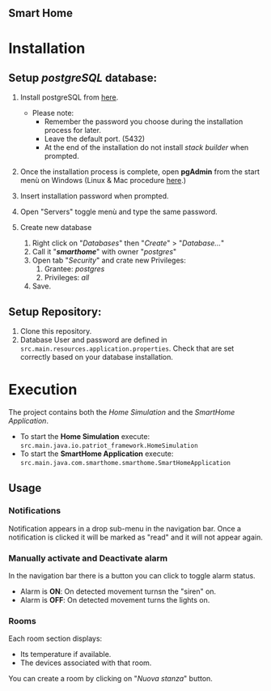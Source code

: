 Smart Home
----------

# Installation
## Setup _postgreSQL_ database:

1. Install postgreSQL from [here](https://www.enterprisedb.com/downloads/postgres-postgresql-downloads). 
   - Please note: 
     - Remember the password you choose during the installation process for later.
     - Leave the default port. (5432)
     - At the end of the installation do not install _stack builder_ when prompted.

2. Once the installation process is complete, open **pgAdmin** from the start menù on Windows (Linux & Mac procedure [here](https://www.enterprisedb.com/postgres-tutorials/connecting-postgresql-using-psql-and-pgadmin).)
3. Insert installation password when prompted. 
4. Open "Servers" toggle menù and type the same password.
5. Create new database 
   1. Right click on "_Databases_" then "_Create_" > "_Database..._"
   2. Call it "_**smarthome**_" with owner "_postgres_"
   4. Open tab "_Security_" and crate new Privileges: 
      1. Grantee: _postgres_ 
      2. Privileges: _all_
   5. Save.
   
## Setup Repository:
1. Clone this repository.
2. Database User and password are defined in `src.main.resources.application.properties`. Check that are set correctly based on your database installation.

# Execution
The project contains both the _Home Simulation_ and the _SmartHome Application_.
- To start the **Home Simulation** execute: `src.main.java.io.patriot_framework.HomeSimulation`
- To start the **SmartHome Application** execute: `src.main.java.com.smarthome.smarthome.SmartHomeApplication`

## Usage
### Notifications
Notification appears in a drop sub-menu in the navigation bar. Once a notification is clicked it will be marked as "read" 
and it will not appear again.

### Manually activate and Deactivate alarm
In the navigation bar there is a button you can click to toggle alarm status.
- Alarm is **ON**: On detected movement turnsn the "siren" on.
- Alarm is **OFF**: On detected movement turns the lights on.

### Rooms
Each room section displays:
- Its temperature if available.
- The devices associated with that room.

You can create a room by clicking on "_Nuova stanza_" button.
